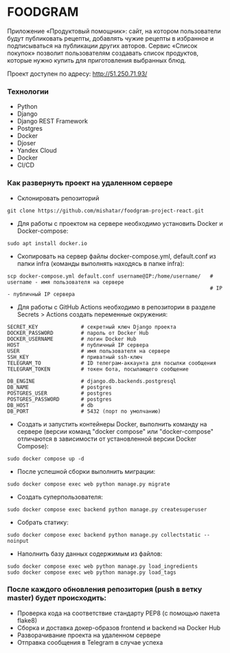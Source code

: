 # FOODGRAM

Приложение «Продуктовый помощник»: сайт, на котором пользователи будут публиковать рецепты, добавлять чужие рецепты в избранное и подписываться на публикации других авторов. Сервис «Список покупок» позволит пользователям создавать список продуктов, которые нужно купить для приготовления выбранных блюд.

Проект доступен по адресу: http://51.250.71.93/

### Технологии 
- Python
- Django
- Django REST Framework
- Postgres
- Docker
- Djoser
- Yandex Cloud
- Docker
- CI/CD

### Как развернуть проект на удаленном сервере

- Склонировать репозиторий
```commandline
git clone https://github.com/mishatar/foodgram-project-react.git
```
- Для работы с проектом на сервере необходимо установить Docker и Docker-compose:

```commandline
sudo apt install docker.io 
```

- Скопировать на сервер файлы docker-compose.yml, default.conf из папки infra (команды выполнять находясь в папке infra):
```commandline
scp docker-compose.yml default.conf username@IP:/home/username/   # username - имя пользователя на сервере
                                                                  # IP - публичный IP сервера
```

- Для работы с GitHub Actions необходимо в репозитории в разделе Secrets > Actions создать переменные окружения:
```commandline
SECRET_KEY              # секретный ключ Django проекта
DOCKER_PASSWORD         # пароль от Docker Hub
DOCKER_USERNAME         # логин Docker Hub
HOST                    # публичный IP сервера
USER                    # имя пользователя на сервере
SSH_KEY                 # приватный ssh-ключ
TELEGRAM_TO             # ID телеграм-аккаунта для посылки сообщения
TELEGRAM_TOKEN          # токен бота, посылающего сообщение

DB_ENGINE               # django.db.backends.postgresql
DB_NAME                 # postgres
POSTGRES_USER           # postgres
POSTGRES_PASSWORD       # postgres
DB_HOST                 # db
DB_PORT                 # 5432 (порт по умолчанию)
```

- Создать и запустить контейнеры Docker, выполнить команду на сервере (версии команд "docker compose" или "docker-compose" отличаются в зависимости от установленной версии Docker Compose):
```
sudo docker compose up -d
```

- После успешной сборки выполнить миграции:
```
sudo docker compose exec web python manage.py migrate
```

- Создать суперпользователя:
```
sudo docker compose exec backend python manage.py createsuperuser
```

- Собрать статику:
```
sudo docker compose exec backend python manage.py collectstatic --noinput
```

- Наполнить базу данных содержимым из файлов:
```
sudo docker compose exec web python manage.py load_ingredients
sudo docker compose exec web python manage.py load_tags
```

### После каждого обновления репозитория (push в ветку master) будет происходить:
- Проверка кода на соответствие стандарту PEP8 (с помощью пакета flake8)
- Сборка и доставка докер-образов frontend и backend на Docker Hub
- Разворачивание проекта на удаленном сервере
- Отправка сообщения в Telegram в случае успеха